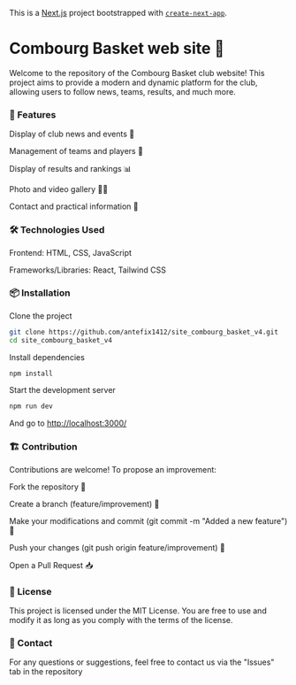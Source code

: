 This is a [Next.js](https://nextjs.org) project bootstrapped with [`create-next-app`](https://nextjs.org/docs/pages/api-reference/create-next-app).

# Combourg Basket web site 🏀

Welcome to the repository of the Combourg Basket club website! This project aims to provide a modern and dynamic platform for the club, allowing users to follow news, teams, results, and much more.

### 🚀 Features

Display of club news and events 📅

Management of teams and players 🏀

Display of results and rankings 📊

Photo and video gallery 📸🎥

Contact and practical information 📍

### 🛠️ Technologies Used

Frontend: HTML, CSS, JavaScript

Frameworks/Libraries: React, Tailwind CSS

### 📦 Installation

Clone the project

```bash
git clone https://github.com/antefix1412/site_combourg_basket_v4.git
cd site_combourg_basket_v4
```

Install dependencies

```bash
npm install
```

Start the development server

```bash
npm run dev
```
And go to [http://localhost:3000/](http://localhost:3000/)

### 🏗️ Contribution

Contributions are welcome! To propose an improvement:

Fork the repository 🍴

Create a branch (feature/improvement) 🌿

Make your modifications and commit (git commit -m "Added a new feature") 📝

Push your changes (git push origin feature/improvement) 🚀

Open a Pull Request 📥

### 📄 License

This project is licensed under the MIT License. You are free to use and modify it as long as you comply with the terms of the license.

### 📩 Contact

For any questions or suggestions, feel free to contact us via the "Issues" tab in the repository
